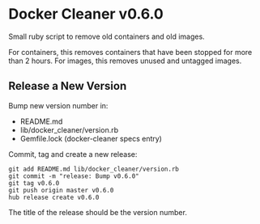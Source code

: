 # Docker Cleaner v0.6.0

Small ruby script to remove old containers and old images.

For containers, this removes containers that have been stopped for more than 2 hours.
For images, this removes unused and untagged images.

## Release a New Version

Bump new version number in:
- README.md
- lib/docker_cleaner/version.rb
- Gemfile.lock (docker-cleaner specs entry)

Commit, tag and create a new release:
```shell
git add README.md lib/docker_cleaner/version.rb
git commit -m "release: Bump v0.6.0"
git tag v0.6.0
git push origin master v0.6.0
hub release create v0.6.0
```

The title of the release should be the version number.
